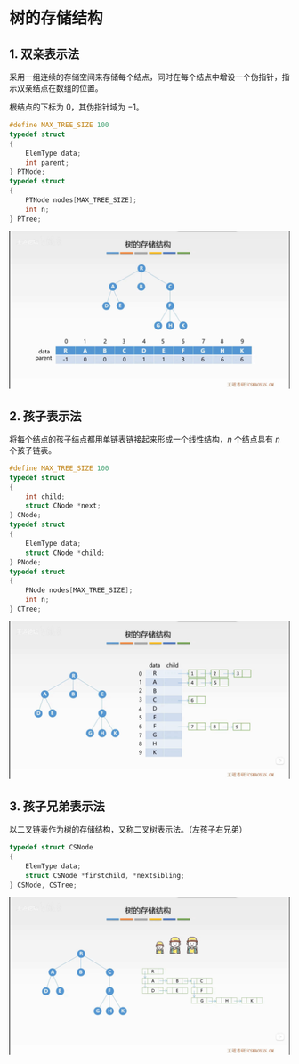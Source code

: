 # 树的存储结构

## 1. 双亲表示法

采用一组连续的存储空间来存储每个结点，同时在每个结点中增设一个伪指针，指示双亲结点在数组的位置。

根结点的下标为 $0$，其伪指针域为 $-1$。

```cpp
#define MAX_TREE_SIZE 100
typedef struct
{
    ElemType data;
    int parent;
} PTNode;
typedef struct
{
    PTNode nodes[MAX_TREE_SIZE];
    int n;
} PTree;
```

![双亲表示法](parental-representation.png)

## 2. 孩子表示法

将每个结点的孩子结点都用单链表链接起来形成一个线性结构，$n$ 个结点具有 $n$ 个孩子链表。

```cpp
#define MAX_TREE_SIZE 100
typedef struct
{
    int child;
    struct CNode *next;
} CNode;
typedef struct
{
    ElemType data;
    struct CNode *child;
} PNode;
typedef struct
{
    PNode nodes[MAX_TREE_SIZE];
    int n;
} CTree;
```

![孩子表示法](child-representation.png)

## 3. 孩子兄弟表示法

以二叉链表作为树的存储结构，又称二叉树表示法。（左孩子右兄弟）

```cpp
typedef struct CSNode
{
    ElemType data;
    struct CSNode *firstchild, *nextsibling;
} CSNode, CSTree;
```

![孩子兄弟表示法](child-brother-representation.png)
